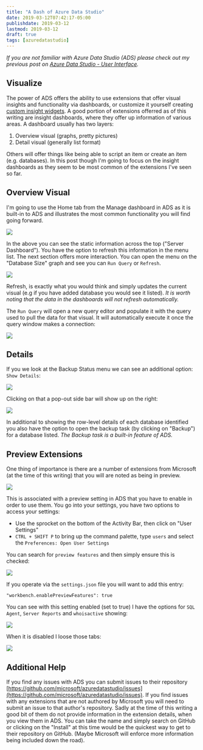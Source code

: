 ```yaml
---
title: "A Dash of Azure Data Studio"
date: 2019-03-12T07:42:17-05:00
publishdate: 2019-03-12
lastmod: 2019-03-12
draft: true
tags: [azuredatastudio]
---
```


_If you are not familiar with Azure Data Studio (ADS) please check out my previous post on [Azure Data Studio - User Interface](/ads-userinterface/)._

## Visualize

The power of ADS offers the ability to use extensions that offer visual insights and functionality via dashboards, or customize it yourself creating [custom insight widgets](https://docs.microsoft.com/en-us/sql/azure-data-studio/tutorial-build-custom-insight-sql-server?view=sql-server-2017). A good portion of extensions offerred as of this writing are insight dashboards, where they offer up information of various areas. A dashboard usually has two layers:

1. Overview visual (graphs, pretty pictures)
1. Detail visual (generally list format)

Others will offer things like being able to script an item or create an item (e.g. databases). In this post though I'm going to focus on the insight dashboards as they seem to be most common of the extensions I've seen so far.

## Overview Visual

I'm going to use the Home tab from the Manage dashboard in ADS as it is built-in to ADS and illustrates the most common functionality you will find going forward.

![](/img/ads_dash_visual.png)

In the above you can see the static information across the top ("Server Dashboard"). You have the option to refresh this information in the menu list. The next section offers more interaction. You can open the menu on the "Database Size" graph and see you can `Run Query` or `Refresh`.

![](/img/ads_dash_visual_1.png)

Refresh, is exactly what you would think and simply updates the current visual (e.g if you have added database you would see it listed). _It is worth noting that the data in the dashboards will not refresh automatically._

The `Run Query` will open a new query editor and populate it with the query used to pull the data for that visual. It will automatically execute it once the query window makes a connection:

![](/img/ads_dash_visual_2.png)

## Details

If you we look at the Backup Status menu we can see an additional option: `Show Details`:

![](/img/ads_dash_visual_3.png)

Clicking on that a pop-out side bar will show up on the right:

![](/img/ads_dash_visual_4.png)

In additional to showing the row-level details of each database identified you also have the option to open the backup task (by clicking on "Backup") for a database listed. _The Backup task is a built-in feature of ADS._

## Preview Extensions

One thing of importance is there are a number of extensions from Microsoft (at the time of this writing) that you will are noted as being in preview.

![](/img/ads_dash_preview_extension.png)

This is associated with a preview setting in ADS that you have to enable in order to use them. You go into your settings, you have two options to access your settings:

- Use the sprocket on the bottom of the Activity Bar, then click on "User Settings"
- `CTRL + SHIFT P` to bring up the command palette, type `users` and select the `Preferences: Open User Settings`

You can search for `preview features` and then simply ensure this is checked:

![](/img/ads_dash_preview.png)

If you operate via the `settings.json` file you will want to add this entry:

```
"workbench.enablePreviewFeatures": true
```

You can see with this setting enabled (set to true) I have the options for `SQL Agent`, `Server Reports` and `whoisactive` showing:

![](/img/ads_dash_preview_enabled.png)

When it is disabled I loose those tabs:

![](/img/ads_dash_preview_disabled.png)

## Additional Help

If you find any issues with ADS you can submit issues to their repository [https://github.com/microsoft/azuredatastudio/issues](https://github.com/microsoft/azuredatastudio/issues). If you find issues with any extensions that are not authored by Microsoft you will need to submit an issue to that author's repository. Sadly at the time of this writing a good bit of them do not provide information in the extension details, when you view them in ADS. You can take the name and simply search on GitHub or clicking on the "Install" at this time would be the quickest way to get to their repository on GitHub. (Maybe Microsoft will enforce more information being included down the road).